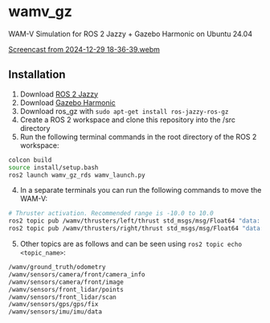 # wamv_gz
WAM-V Simulation for ROS 2 Jazzy + Gazebo Harmonic on Ubuntu 24.04

[Screencast from 2024-12-29 18-36-39.webm](https://github.com/user-attachments/assets/71d9622f-a003-4d59-bfaf-0f32e410608c)

## Installation
1. Download [ROS 2 Jazzy](https://docs.ros.org/en/jazzy/Installation/Ubuntu-Install-Debs.html)
2. Download [Gazebo Harmonic](https://gazebosim.org/docs/harmonic/install_ubuntu/)
3. Download ros_gz with `sudo apt-get install ros-jazzy-ros-gz`
4. Create a ROS 2 workspace and clone this repository into the /src directory
5. Run the following terminal commands in the root directory of the ROS 2 workspace:
```bash
colcon build
source install/setup.bash
ros2 launch wamv_gz_rds wamv_launch.py
```
4. In a separate terminals you can run the following commands to move the WAM-V:
```bash
# Thruster activation. Recommended range is -10.0 to 10.0
ros2 topic pub /wamv/thrusters/left/thrust std_msgs/msg/Float64 "data: 10.0"
ros2 topic pub /wamv/thrusters/right/thrust std_msgs/msg/Float64 "data: -4.0"
```

5. Other topics are as follows and can be seen using `ros2 topic echo <topic_name>`:
```bash
/wamv/ground_truth/odometry
/wamv/sensors/camera/front/camera_info
/wamv/sensors/camera/front/image
/wamv/sensors/front_lidar/points
/wamv/sensors/front_lidar/scan
/wamv/sensors/gps/gps/fix
/wamv/sensors/imu/imu/data
```
